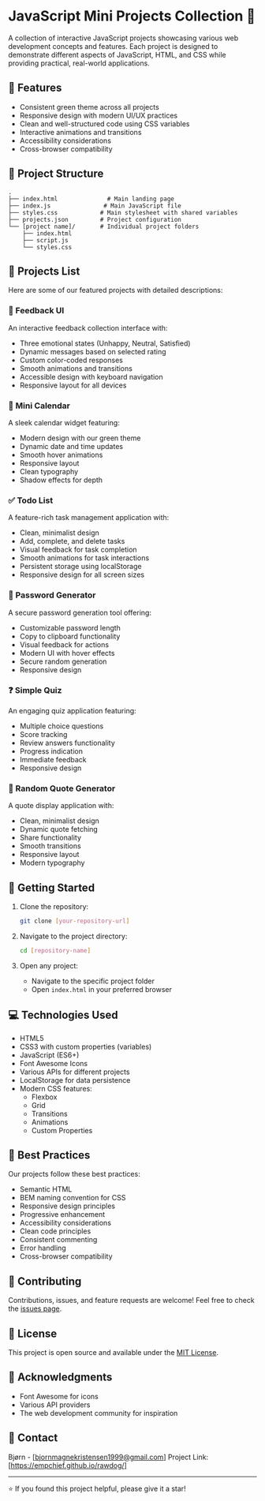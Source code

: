 # JavaScript Mini Projects Collection 🚀

A collection of interactive JavaScript projects showcasing various web development concepts and features. Each project is designed to demonstrate different aspects of JavaScript, HTML, and CSS while providing practical, real-world applications.

## 🎯 Features
- Consistent green theme across all projects
- Responsive design with modern UI/UX practices
- Clean and well-structured code using CSS variables
- Interactive animations and transitions
- Accessibility considerations
- Cross-browser compatibility

## 📂 Project Structure

```
.
├── index.html              # Main landing page
├── index.js               # Main JavaScript file
├── styles.css            # Main stylesheet with shared variables
├── projects.json         # Project configuration
└── [project name]/       # Individual project folders
    ├── index.html
    ├── script.js
    └── styles.css
```

## 🎨 Projects List

Here are some of our featured projects with detailed descriptions:

### 🎯 Feedback UI
An interactive feedback collection interface with:
- Three emotional states (Unhappy, Neutral, Satisfied)
- Dynamic messages based on selected rating
- Custom color-coded responses
- Smooth animations and transitions
- Accessible design with keyboard navigation
- Responsive layout for all devices

### 📅 Mini Calendar
A sleek calendar widget featuring:
- Modern design with our green theme
- Dynamic date and time updates
- Smooth hover animations
- Responsive layout
- Clean typography
- Shadow effects for depth

### ✅ Todo List
A feature-rich task management application with:
- Clean, minimalist design
- Add, complete, and delete tasks
- Visual feedback for task completion
- Smooth animations for task interactions
- Persistent storage using localStorage
- Responsive design for all screen sizes

### 🔐 Password Generator
A secure password generation tool offering:
- Customizable password length
- Copy to clipboard functionality
- Visual feedback for actions
- Modern UI with hover effects
- Secure random generation
- Responsive design

### ❓ Simple Quiz
An engaging quiz application featuring:
- Multiple choice questions
- Score tracking
- Review answers functionality
- Progress indication
- Immediate feedback
- Responsive design

### 💭 Random Quote Generator
A quote display application with:
- Clean, minimalist design
- Dynamic quote fetching
- Share functionality
- Smooth transitions
- Responsive layout
- Modern typography



## 🚀 Getting Started

1. Clone the repository:
   ```bash
   git clone [your-repository-url]
   ```

2. Navigate to the project directory:
   ```bash
   cd [repository-name]
   ```

3. Open any project:
   - Navigate to the specific project folder
   - Open `index.html` in your preferred browser

## 💻 Technologies Used

- HTML5
- CSS3 with custom properties (variables)
- JavaScript (ES6+)
- Font Awesome Icons
- Various APIs for different projects
- LocalStorage for data persistence
- Modern CSS features:
  - Flexbox
  - Grid
  - Transitions
  - Animations
  - Custom Properties

## 🌟 Best Practices

Our projects follow these best practices:
- Semantic HTML
- BEM naming convention for CSS
- Responsive design principles
- Progressive enhancement
- Accessibility considerations
- Clean code principles
- Consistent commenting
- Error handling
- Cross-browser compatibility

## 🤝 Contributing

Contributions, issues, and feature requests are welcome! Feel free to check the [issues page](your-issues-url).

## 📝 License

This project is open source and available under the [MIT License](LICENSE).

## 🌟 Acknowledgments

- Font Awesome for icons
- Various API providers
- The web development community for inspiration

## 📧 Contact

Bjørn - [bjornmagnekristensen1999@gmail.com]
Project Link: [https://empchief.github.io/rawdog/]

---

⭐️ If you found this project helpful, please give it a star!

